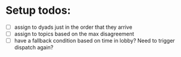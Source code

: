 # Setup todos:

- [ ] assign to dyads just in the order that they arrive
- [ ] assign to topics based on the max disagreement
- [ ] have a fallback condition based on time in lobby? Need to trigger dispatch again?
